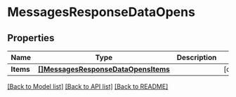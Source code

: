 # MessagesResponseDataOpens

## Properties

Name | Type | Description | Notes
------------ | ------------- | ------------- | -------------
**Items** | [**[]MessagesResponseDataOpensItems**](MessagesResponse_data_opens_items.md) |  | [optional] 

[[Back to Model list]](../README.md#documentation-for-models) [[Back to API list]](../README.md#documentation-for-api-endpoints) [[Back to README]](../README.md)


